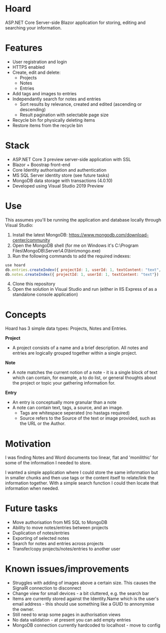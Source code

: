 # Hoard
ASP.NET Core Server-side Blazor application for storing, editing and searching your information.


# Features
* User registration and login
* HTTPS enabled
* Create, edit and delete:
  * Projects
  * Notes
  * Entries
* Add tags and images to entries
* Independantly search for notes and entries
  * Sort results by relevance, created and edited (ascending or descending)
  * Result pagination with selectable page size
* Recycle bin for physically deleting items
* Restore items from the recycle bin


# Stack
* ASP.NET Core 3 preview server-side application with SSL
* Blazor + Boostrap front-end
* Core Identity authorisation and authentication
* MS SQL Server identity store (see future tasks)
* MongoDB data storage with transactions (4.0.10)
* Developed using Visual Studio 2019 Preview

# Use

This assumes you'll be running the application and database locally through Visual Studio:

1. Install the latest MongoDB: <https://www.mongodb.com/download-center/community>
2. Open the MongoDB shell (for me on Windows it's C:\Program Files\MongoDB\Server\4.0\bin\mongo.exe)
3. Run the following commands to add the required indexes:

```javascript
use hoard
db.entries.createIndex({ projectId: 1, userId: 1, textContent: "text", source: "text", tags: "text"})
db.notes.createIndex({ projectId: 1, userId: 1, textContent: "text"})
```

4. Clone this repository
5. Open the solution in Visual Studio and run (either in IIS Express of as a standalone console application)


# Concepts

Hoard has 3 simple data types: Projects, Notes and Entries.

**Project**
* A project consists of a name and a brief description. All notes and entries are logically grouped together within a single project. 

**Note**
* A note matches the current notion of a note - it is a single block of text which can contain, for example, a to do list, or general thoughts about the project or topic your gathering information for.

**Entry**
* An entry is conceptually more granular than a note
* A note can contain text, tags, a source, and an image.
  * Tags are whitespace seperated (no hastags required)
  * Source refers to the Source of the text or image provided, such as the URL or the Author.


# Motivation

I was finding Notes and Word documents too linear, flat and 'monilithic' for some of the information I needed to store.

I wanted a simple application where I could store the same information but in smaller chunks and then use tags or the content itself to relate/link the information together. With a simple search function I could then locate that information when needed.


# Future tasks
* Move authorisation from MS SQL to MongoDB
* Ability to move notes/entries between projects
* Duplication of notes/entries
* Exporting of selected notes
* Search for notes and entries across projects
* Transfer/copy projects/notes/entries to another user


# Known issues/improvements
* Struggles with adding of images above a certain size. This causes the SignalR connection to disconnect
* Change view for small devices - a bit cluttered, e.g. the search bar
* Items are currently stored against the Identity.Name which is the user's email address - this should use something like a GUID to annonymise the owner.
* Still need to wrap some pages in authorisation views
* No data validation - at present you can add empty entries
* MongoDB connection currently hardcoded to localhost - move to config



